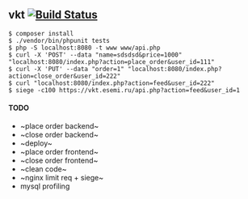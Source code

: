vkt [![Build Status](https://travis-ci.org/esemi/vkt.svg?branch=master)](https://travis-ci.org/esemi/vkt)
---


```
$ composer install
$ ./vendor/bin/phpunit tests
$ php -S localhost:8080 -t www www/api.php
$ curl -X 'POST' --data "name=sdsdsd&price=1000" "localhost:8080/index.php?action=place_order&user_id=111"
$ curl -X 'PUT' --data "order=1" "localhost:8080/index.php?action=close_order&user_id=222"
$ curl "localhost:8080/index.php?action=feed&user_id=222"
$ siege -c100 https://vkt.esemi.ru/api.php?action=feed&user_id=1

```


#### TODO

- ~place order backend~
- ~close order backend~
- ~deploy~
- ~place order frontend~
- ~close order frontend~
- ~clean code~
- ~nginx limit req + siege~
- mysql profiling
